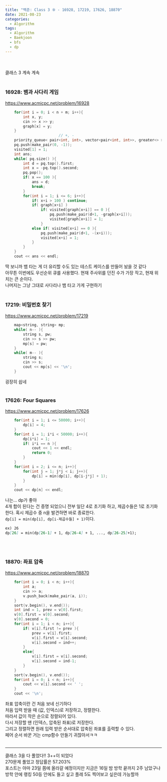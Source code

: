 ```yaml
---
title: "백준: Class 3 ⑨ - 16928, 17219, 17626, 18870"
date: 2021-08-23
categories:
  - Algorithm
tags:
  - Algorithm
  - Baekjoon
  - bfs
  - dp
---
```


<br></br>
클래스 3 계속 계속
<br></br>

### 16928: 뱀과 사다리 게임
https://www.acmicpc.net/problem/16928
```cpp
    for(int i = 0; i < n + m; i++){
        int x, y;
        cin >> x >> y;
        graph[x] = y;
    }
                        // +, -
    priority_queue< pair<int, int>, vector<pair<int, int>>, greater<> > pq;
    pq.push(make_pair(0, -1));
    visited[1] = 1;
    int ans;
    while( pq.size() ){
        int d = pq.top().first;
        int x = -pq.top().second;
        pq.pop();
        if( x == 100 ){
            ans = d;
            break;
        }
        for(int i = 1; i <= 6; i++){
            if( x+i > 100 ) continue;
            if( graph[x+i] )
                if( visited[graph[x+i]] == 0 ){
                    pq.push(make_pair(d+1, -graph[x+i]));
                    visited[graph[x+i]] = 1;
                }
            else if( visited[x+i] == 0 ){
                pq.push(make_pair(d+1, -(x+i)));
                visited[x+i] = 1;
            }
        }
    }
    cout << ans << endl;
```
딱 보니까 뱀 타는 게 더 유리할 수도 있는 테스트 케이스를 만들어 놨을 것 같다  
아무튼 이번에도 우선순위 큐를 사용했다. 현재 주사위를 던진 수가 가장 작고, 현재 위치는 큰 순이다.  
나머지는 그냥 그대로 사다리나 뱀 타고 가게 구현하기
<br></br>

### 17219: 비밀번호 찾기
https://www.acmicpc.net/problem/17219
```cpp
    map<string, string> mp;
    while( n-- ){
        string s, pw;
        cin >> s >> pw;
        mp[s] = pw;
    }
    while( m-- ){
        string s;
        cin >> s;
        cout << mp[s] << '\n';
    }
```
굉장히 쉽네
<br></br>

### 17626: Four Squares
https://www.acmicpc.net/problem/17626
```cpp
    for(int i = 1; i <= 50000; i++){
        dp[i] = 4;
    }
    for(int i = 1; i*i < 50000; i++){
        dp[i*i] = 1;
        if( i*i == n ){
            cout << 1 << endl;
            return 0;
        }
    }
    for(int i = 2; i <= n; i++){
        for(int j = 1; j*j < i; j++){
            dp[i] = min(dp[i], dp[i-j*j] + 1);
        }
    }
    cout << dp[n] << endl;
```
나는... dp가 좋아  
4개 합이 된다는 건 증명 되었으니 전부 일단 4로 초기화 하고, 제곱수들은 1로 초기화 한다. 혹시 제곱수 중 n을 발견하면 바로 종료한다.  
`dp[i] = min(dp[i], dp[i-제곱수들] + 1)`이다.
```md
ex) 26
dp[26] = min(dp[26-1] + 1, dp[26-4] + 1, ..., dp[26-25]+1);
```
<br></br>

### 18870: 좌표 압축
https://www.acmicpc.net/problem/18870
```cpp
    for(int i = 0; i < n; i++){
        int a;
        cin >> a;
        v.push_back(make_pair(a, i));
    }
    sort(v.begin(), v.end());
    int ind = 1, prev = v[0].first;
    v[0].first = v[0].second;
    v[0].second = 0;
    for(int i = 1; i < n; i++){
        if( v[i].first != prev ){
            prev = v[i].first;
            v[i].first = v[i].second;
            v[i].second = ind++;
        }
        else{
            v[i].first = v[i].second;
            v[i].second = ind-1;
        }
    }
    sort(v.begin(), v.end());
    for(int i = 0; i < n; i++){
        cout << v[i].second << ' ';
    }
    cout << '\n';
```
좌표 압축이란 건 처음 보네 신기하다  
처음 입력 받을 때 (값, 인덱스)로 저장하고, 정렬한다.  
따라서 값이 작은 순으로 정렬되어 있다.  
다시 저장할 땐 (인덱스, 압축된 좌표)로 저장한다.  
그리고 정렬하면 원래 입력 받은 순서대로 압축된 좌표를 출력할 수 있다.  
페어 순서 바꾼 거는 cmp함수 만들기 귀찮아서ㅋㅋ
<br></br>

---
클래스 3을 다 풀었다!! 3++이 되었다  
270문제 풀었고 정답률은 57.203%  
포스트는 아마 23일 쯤에 올라갈 예정이지만 지금은 16일 밤 방학 끝까지 2주 남았구나  
방학 안에 랭킹 50등 안에도 들고 싶고 플레 5도 찍어보고 싶은데 가능할까
<br></br>
